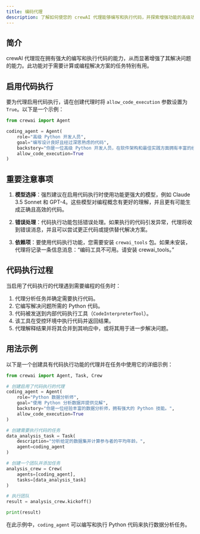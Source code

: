 ```yaml
---
title: 编码代理
description: 了解如何使您的 crewAI 代理能够编写和执行代码，并探索增强功能的高级功能。
---
```


## 简介

crewAI 代理现在拥有强大的编写和执行代码的能力，从而显著增强了其解决问题的能力。此功能对于需要计算或编程解决方案的任务特别有用。

## 启用代码执行

要为代理启用代码执行，请在创建代理时将 `allow_code_execution` 参数设置为 `True`。以下是一个示例：

```python
from crewai import Agent

coding_agent = Agent(
    role="高级 Python 开发人员",
    goal="编写设计良好且经过深思熟虑的代码",
    backstory="你是一位高级 Python 开发人员，在软件架构和最佳实践方面拥有丰富的经验。",
    allow_code_execution=True
)
```

## 重要注意事项

1. **模型选择**：强烈建议在启用代码执行时使用功能更强大的模型，例如 Claude 3.5 Sonnet 和 GPT-4。这些模型对编程概念有更好的理解，并且更有可能生成正确且高效的代码。

2. **错误处理**：代码执行功能包括错误处理。如果执行的代码引发异常，代理将收到错误消息，并且可以尝试更正代码或提供替代解决方案。

3. **依赖项**：要使用代码执行功能，您需要安装 `crewai_tools` 包。如果未安装，代理将记录一条信息消息：“编码工具不可用。请安装 crewai_tools。”

## 代码执行过程

当启用了代码执行的代理遇到需要编程的任务时：

1. 代理分析任务并确定需要执行代码。
2. 它编写解决问题所需的 Python 代码。
3. 代码被发送到内部代码执行工具（`CodeInterpreterTool`）。
4. 该工具在受控环境中执行代码并返回结果。
5. 代理解释结果并将其合并到其响应中，或将其用于进一步解决问题。

## 用法示例

以下是一个创建具有代码执行功能的代理并在任务中使用它的详细示例：

```python
from crewai import Agent, Task, Crew

# 创建启用了代码执行的代理
coding_agent = Agent(
    role="Python 数据分析师",
    goal="使用 Python 分析数据并提供见解",
    backstory="你是一位经验丰富的数据分析师，拥有强大的 Python 技能。",
    allow_code_execution=True
)

# 创建需要执行代码的任务
data_analysis_task = Task(
    description="分析给定的数据集并计算参与者的平均年龄。",
    agent=coding_agent
)

# 创建一个团队并添加任务
analysis_crew = Crew(
    agents=[coding_agent],
    tasks=[data_analysis_task]
)

# 执行团队
result = analysis_crew.kickoff()

print(result)
```

在此示例中，`coding_agent` 可以编写和执行 Python 代码来执行数据分析任务。
